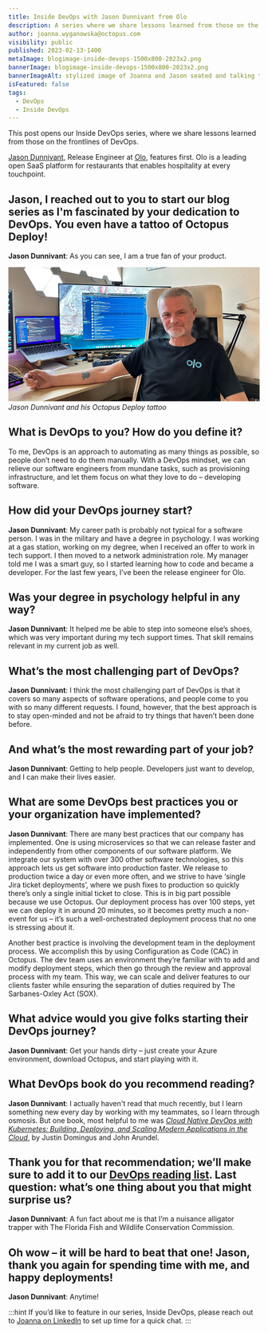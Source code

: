 ```yaml
---
title: Inside DevOps with Jason Dunnivant from Olo
description: A series where we share lessons learned from those on the frontlines of DevOps. Our first post features Jason Dunnivant, Release Engineer at Olo. 
author: joanna.wyganowska@octopus.com
visibility: public
published: 2023-02-13-1400
metaImage: blogimage-inside-devops-1500x800-2023x2.png
bannerImage: blogimage-inside-devops-1500x800-2023x2.png
bannerImageAlt: stylized image of Joanna and Jason seated and talking to each other with a speech bubble that says Inside DevOps
isFeatured: false
tags: 
  - DevOps
  - Inside DevOps
---
```


This post opens our Inside DevOps series, where we share lessons learned from those on the frontlines of DevOps. 

[Jason Dunnivant](https://www.linkedin.com/in/jasondunnivant/), Release Engineer at [Olo](https://www.olo.com/), features first. Olo is a leading open SaaS platform for restaurants that enables hospitality at every touchpoint.

## Jason, I reached out to you to start our blog series as I'm fascinated by your dedication to DevOps. You even have a tattoo of Octopus Deploy!

**Jason Dunnivant**: As you can see, I am a true fan of your product.

![Jason Dunnivant sitting at his desk with his forearm out to show his Octopuds Deploy tattoo](photo-jason-dunnivant-x0.25.jpg "width=500")*Jason Dunnivant and his Octopus Deploy tattoo*

## What is DevOps to you? How do you define it?

To me, DevOps is an approach to automating as many things as possible, so people don’t need to do them manually. With a DevOps mindset, we can relieve our software engineers from mundane tasks, such as provisioning infrastructure, and let them focus on what they love to do – developing software.

## How did your DevOps journey start?

**Jason Dunnivant**: My career path is probably not typical for a software person. I was in the military and have a degree in psychology. I was working at a gas station, working on my degree, when I received an offer to work in tech support. I then moved to a network administration role. My manager told me I was a smart guy, so I started learning how to code and became a developer. For the last few years, I’ve been the release engineer for Olo.

## Was your degree in psychology helpful in any way?

**Jason Dunnivant**: It helped me be able to step into someone else’s shoes, which was very important during my tech support times. That skill remains relevant in my current job as well.

## What’s the most challenging part of DevOps?

**Jason Dunnivant**: I think the most challenging part of DevOps is that it covers so many aspects of software operations, and people come to you with so many different requests. I found, however, that the best approach is to stay open-minded and not be afraid to try things that haven’t been done before.

## And what’s the most rewarding part of your job?

**Jason Dunnivant**: Getting to help people. Developers just want to develop, and I can make their lives easier.

## What are some DevOps best practices you or your organization have implemented?

**Jason Dunnivant**: There are many best practices that our company has implemented. One is using microservices so that we can release faster and independently from other components of our software platform. We integrate our system with over 300 other software technologies, so this approach lets us get software into production faster. We release to production twice a day or even more often, and we strive to have ‘single Jira ticket deployments’, where we push fixes to production so quickly there’s only a single initial ticket to close. This is in big part possible because we use Octopus. Our deployment process has over 100 steps, yet we can deploy it in around 20 minutes, so it becomes pretty much a non-event for us – it’s such a well-orchestrated deployment process that no one is stressing about it. 

Another best practice is involving the development team in the deployment process. We accomplish this by using Configuration as Code (CAC) in Octopus. The dev team uses an environment they’re familiar with to add and modify deployment steps, which then go through the review and approval process with my team. This way, we can scale and deliver features to our clients faster while ensuring the separation of duties required by The Sarbanes-Oxley Act (SOX).

## What advice would you give folks starting their DevOps journey?

**Jason Dunnivant**: Get your hands dirty – just create your Azure environment, download Octopus, and start playing with it.

## What DevOps book do you recommend reading?

**Jason Dunnivant**: I actually haven't read that much recently, but I learn something new every day by working with my teammates, so I learn through osmosis. But one book, most helpful to me was [*Cloud Native DevOps with Kubernetes: Building, Deploying, and Scaling Modern Applications in the Cloud*](https://www.amazon.com/Cloud-Native-DevOps-Kubernetes-Applications/dp/1492040762), by Justin Domingus and John Arundel.

## Thank you for that recommendation; we’ll make sure to add it to our [DevOps reading list](https://octopus.com/devops/reading-list/). Last question: what’s one thing about you that might surprise us?

**Jason Dunnivant**: A fun fact about me is that I’m a nuisance alligator trapper with The Florida Fish and Wildlife Conservation Commission.

## Oh wow – it will be hard to beat that one! Jason, thank you again for spending time with me, and happy deployments!

**Jason Dunnivant**: Anytime!

:::hint
If you’d like to feature in our series, Inside DevOps, please reach out to [Joanna on LinkedIn](https://www.linkedin.com/in/joannawyganowska/) to set up time for a quick chat.
:::
